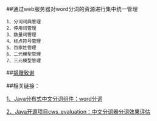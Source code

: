 ##通过web服务器对word分词的资源进行集中统一管理
   
    1、分词词典管理   
    2、停用词管理
    3、数量词管理
    4、标点符号管理
    5、百家姓管理
    6、二元模型管理
    7、三元模型管理

##[捐赠致谢](https://github.com/ysc/QuestionAnsweringSystem/wiki/donation)
	
##相关链接：

   [1、Java分布式中文分词组件：word分词](https://github.com/ysc/word)
   
   [2、Java开源项目cws_evaluation：中文分词器分词效果评估](https://github.com/ysc/cws_evaluation/)
